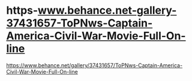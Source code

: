 # https-www.behance.net-gallery-37431657-ToPNws-Captain-America-Civil-War-Movie-Full-On-line
https://www.behance.net/gallery/37431657/ToPNws-Captain-America-Civil-War-Movie-Full-On-line
